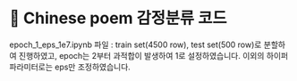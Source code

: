 # 🎨 Chinese poem 감정분류 코드

epoch_1_eps_1e7.ipynb 파일 : train set(4500 row), test set(500 row)로 분할하여 진행하였고, epoch는 2부터 과적합이 발생하여 1로 설정하였습니다. 이외의 하이퍼 파라미터로는 eps만 조정하였습니다. 
